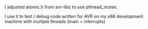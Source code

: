 I adjusted atomic.h from avr-libc to use pthread_mutex.

I use it to test / debug code written for AVR on my x86 development machine with
multiple threads (main + interrupts)
